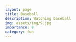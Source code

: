 ```yaml
---
layout: page
title: Baseball 
description: Watching baseball
img: assets/img/9.jpg
importance: 8
category: fun
---
```

